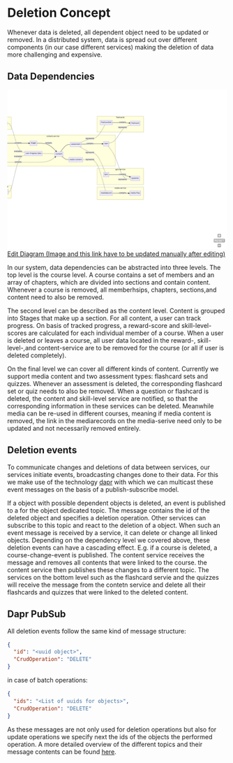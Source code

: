 # Deletion Concept

Whenever data is deleted, all dependent object need to be updated or removed. In a distributed system, data is spread out over different components (in our case different services) making the deletion of data more challenging and expensive. 

## Data Dependencies
![](/images/simplified_service_dependencies.png)
[Edit Diagram (Image and this link have to be updated manually after editing)](https://mermaid.live/edit#pako:eNqVVF1r2zAU_StCz5Fp7DgfhhZGSmGwwpqwl-EX1b6xRW3Jk-R0bch_3_VHEstZYHvT_dA55x6udKCJSoFGdFeo9yTn2pJvm1gSYurXTPMqJ4mqtQFmQO9FAk2JkHWbI_f3WJWWC2nw_EDWOa8s6KYHZDpCkRakdWG2kFihJGHsgsPYA9lanoHpe9rzVcu6wzvJaQMsMPIMqeDsZvmLMWBMea79QEHsu1aZxjR75JYT5jEX_nLnSsZXC-Vg3N4AhLi0ea7aWy29F7F0bCvbaRzT2tQGEqVTlHDCaMR0zTtRdN71mhxDkFZDhbPi2eCcA7AR869afLrEL5i5MuClBtPpPhMO7XLZGoSmo3FtVLvgjHTsCm7yhOu034enU7wFO5r_XPonMUOgG6IcwLMiDe-Ycr3Z9Dk0EgbswzRiw54XNbfQ0F8v3mhw8yaKghWwh2L0aoaFEeFV7X9Z66bhL2-dlVC-gja5qIbL5XwHg5Xuln58kU5oCbrkIsUP59DepzaHEmIa4bEQWW5jGssjNvLaqu2HTGhkdQ0TqlWd5TTa8cJgVFcpTvQoOKouz1lcZqv0c_ehtf_ahFZc_lSqPMFgSKMD_U2jYOXNVoEfhquZH8zn4XRCP2jk-77nL5f-arZYBNPlfBEeJ_SzBbjzVkGwmC4X4Z0_D8J5MD3-AVlbxGg)

In our system, data dependencies can be abstracted into three levels. The top level is the course level. A course contains a set of members and an array of chapters, which are divided into sections and contain content. Whenever a course is removed, all memberhsips, chapters, sections,and content need to also be removed.

The second level can be described as the content level. Content is grouped into Stages that make up a section. For all content, a user can track progress. On basis of tracked progress, a reward-score and skill-level-scores are calculated for each individual member of a course. When a user is deleted or leaves a course, all user data located in the reward-, skill-level-,and content-service are to be removed for the course (or all if user is deleted completely).

On the final level we can cover all different kinds of content. Currently we support media content and two assessment types: flashcard sets and quizzes. Whenever an assessment is deleted, the corresponding flashcard set or quiz needs to also be removed. When a question or flashcard is deleted, the content and skill-level service are notified, so that the corresponding information in these services can be deleted. Meanwhile media can be re-used in different courses, meaning if media content is removed, the link in the mediarecords on the media-serive need only to be updated and not necessarily removed entirely.

## Deletion events

To communicate changes and deletions of data between services, our services initiate events, broadcasting changes done to their data.
For this we make use of the technology [dapr](../backend/dapr/dapr-pubsub.md) with which we can multicast these event messages on the basis of a publish-subscribe model.

If a object with possible dependent objects is deleted, an event is published to a for the object dedicated topic. The message contains the id of the deleted object and specifies a deletion operation. Other services can subscribe to this topic and react to the deletion of a object. When such an event message is received by a service, it can delete or change all linked objects.
Depending on the dependency level we covered above, these deletion events can have a cascading effect.
E.g. if a course is deleted, a course-change-event is published. The content service receives the message and removes all contents that were linked to the course. the content service then publishes these changes to a different topic. 
The services on the bottom level such as the flashcard servie and the quizzes will receive the message from the contetn service and delete all their flashcards and quizzes that were linked to the deleted content.


## Dapr PubSub

All deletion events follow the same kind of message structure:

```json
{
  "id": "<uuid object>",
  "CrudOperation": "DELETE"
}
```
in case of batch operations:
```json
{
  "ids": "<List of uuids for objects>",
  "CrudOperation": "DELETE"
}
```
As these messages are not only used for deletion operations but also for update operations we specify next the ids of the objects the performed operation. 
A more detailed overview of the different topics and their message contents can be found [here](../backend/dapr/dapr-topics.md).
